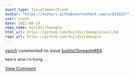```yaml
---
event_type: IssueCommentEvent
avatar: "https://avatars.githubusercontent.com/u/814322?"
user: vsoch
date: 2021-08-18
repo_name: buildsi/Smeagle
html_url: https://github.com/buildsi/Smeagle/pull/64
repo_url: https://github.com/buildsi/Smeagle
---
```


<a href='https://github.com/vsoch' target='_blank'>vsoch</a> commented on issue <a href='https://github.com/buildsi/Smeagle/pull/64' target='_blank'>buildsi/Smeagle#64</a>.

<small>here is what I'm trying:...</small>

<a href='https://github.com/buildsi/Smeagle/pull/64' target='_blank'>View Comment</a>